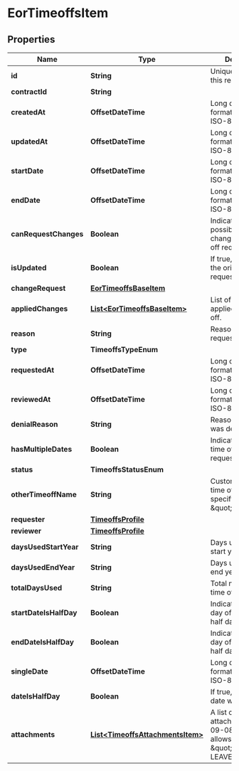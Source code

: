 

# EorTimeoffsItem


## Properties

| Name | Type | Description | Notes |
|------------ | ------------- | ------------- | -------------|
|**id** | **String** | Unique identifier of this resource. |  |
|**contractId** | **String** |  |  [optional] |
|**createdAt** | **OffsetDateTime** | Long date-time format following ISO-8601 |  |
|**updatedAt** | **OffsetDateTime** | Long date-time format following ISO-8601 |  [optional] |
|**startDate** | **OffsetDateTime** | Long date-time format following ISO-8601 |  |
|**endDate** | **OffsetDateTime** | Long date-time format following ISO-8601 |  [optional] |
|**canRequestChanges** | **Boolean** | Indicates if it is possible to make changes to the time off request. |  [optional] |
|**isUpdated** | **Boolean** | If true, an update to the original time off request was made. |  [optional] |
|**changeRequest** | [**EorTimeoffsBaseItem**](EorTimeoffsBaseItem.md) |  |  [optional] |
|**appliedChanges** | [**List&lt;EorTimeoffsBaseItem&gt;**](EorTimeoffsBaseItem.md) | List of changes applied to the time off. |  [optional] |
|**reason** | **String** | Reason for requesting time off. |  [optional] |
|**type** | **TimeoffsTypeEnum** |  |  |
|**requestedAt** | **OffsetDateTime** | Long date-time format following ISO-8601 |  |
|**reviewedAt** | **OffsetDateTime** | Long date-time format following ISO-8601 |  [optional] |
|**denialReason** | **String** | Reason why time off was denied. |  [optional] |
|**hasMultipleDates** | **Boolean** | Indicates if multiple time off days are requested. |  [optional] |
|**status** | **TimeoffsStatusEnum** |  |  |
|**otherTimeoffName** | **String** | Custom title for the time off. Only specify if type is \&quot;OTHER\&quot;. |  [optional] |
|**requester** | [**TimeoffsProfile**](TimeoffsProfile.md) |  |  [optional] |
|**reviewer** | [**TimeoffsProfile**](TimeoffsProfile.md) |  |  [optional] |
|**daysUsedStartYear** | **String** | Days used at the start year. |  [optional] |
|**daysUsedEndYear** | **String** | Days used at the end year. |  [optional] |
|**totalDaysUsed** | **String** | Total number of time off days used. |  [optional] |
|**startDateIsHalfDay** | **Boolean** | Indicates if the first day of time off is a half day. |  [optional] |
|**endDateIsHalfDay** | **Boolean** | Indicates if the last day of time off is a half day. |  [optional] |
|**singleDate** | **OffsetDateTime** | Long date-time format following ISO-8601 |  [optional] |
|**dateIsHalfDay** | **Boolean** | If true, only a single date was specified. |  [optional] |
|**attachments** | [**List&lt;TimeoffsAttachmentsItem&gt;**](TimeoffsAttachmentsItem.md) | A list of attachments. 2022-09-08 FE only allows for \&quot;SICK LEAVE\&quot; |  [optional] |




